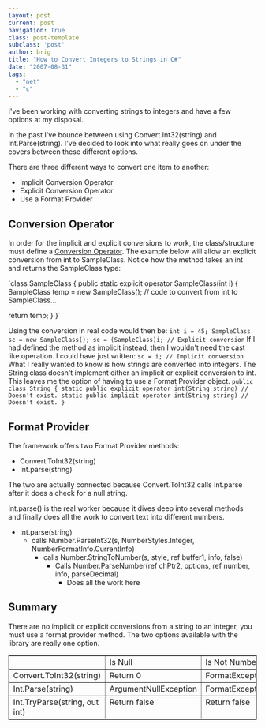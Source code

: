 ```yaml
---
layout: post
current: post
navigation: True
class: post-template
subclass: 'post'
author: brig
title: "How to Convert Integers to Strings in C#"
date: "2007-08-31"
tags: 
  - "net"
  - "c"
---
```


I've been working with converting strings to integers and have a few options at my disposal. 

In the past I've bounce between using Convert.Int32(string) and Int.Parse(string). I've decided to look into what really goes on under the covers between these different options.

There are three different ways to convert one item to another:

- Implicit Conversion Operator
- Explicit Conversion Operator
- Use a Format Provider

## Conversion Operator

In order for the implicit and explicit conversions to work, the class/structure must define a [Conversion Operator](http://msdn2.microsoft.com/en-us/library/09479473(VS.80).aspx). The example below will allow an explicit conversion from int to SampleClass. Notice how the method takes an int and returns the SampleClass type:

`class SampleClass { public static explicit operator SampleClass(int i) { SampleClass temp = new SampleClass(); // code to convert from int to SampleClass...

return temp; } }`

Using the conversion in real code would then be: `int i = 45; SampleClass sc = new SampleClass(); sc = (SampleClass)i; // Explicit conversion` If I had defined the method as implicit instead, then I wouldn't need the cast like operation. I could have just written: `sc = i; // Implicit conversion` What I really wanted to know is how strings are converted into integers. The String class doesn't implement either an implicit or explicit conversion to int. This leaves me the option of having to use a Format Provider object. `public class String { static public explicit operator int(String string) // Doesn't exist. static public implicit operator int(String string) // Doesn't exist. }`

## Format Provider

The framework offers two Format Provider methods:

- Convert.ToInt32(string)
- Int.parse(string)

The two are actually connected because Convert.ToInt32 calls Int.parse after it does a check for a null string.

Int.parse() is the real worker because it dives deep into several methods and finally does all the work to convert text into different numbers.

- Int.parse(string)
    - calls Number.ParseInt32(s, NumberStyles.Integer, NumberFormatInfo.CurrentInfo)
        - calls Number.StringToNumber(s, style, ref buffer1, info, false)
            - Calls Number.ParseNumber(ref chPtr2, options, ref number, info, parseDecimal)
                - Does all the work here

## Summary

There are no implicit or explicit conversions from a string to an integer, you must use a format provider method. The two options available with the library are really one option.

<table width="519" border="1" cellspacing="0" cellpadding="2"><tbody><tr><td valign="top" width="204"></td><td valign="top" width="137">Is Null</td><td valign="top" width="175">Is Not Number</td></tr><tr><td valign="top" width="204">Convert.ToInt32(string)</td><td valign="top" width="137">Return 0</td><td valign="top" width="174">FormatException</td></tr><tr><td valign="top" width="204">Int.Parse(string)</td><td valign="top" width="137">ArgumentNullException</td><td valign="top" width="174">FormatException</td></tr><tr><td valign="top" width="204">Int.TryParse(string, out int)</td><td valign="top" width="137">Return false</td><td valign="top" width="174">Return false</td></tr></tbody></table>
